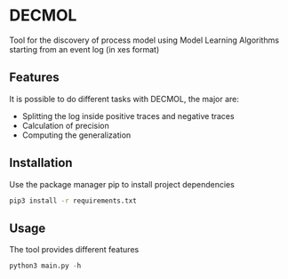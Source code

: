 # DECMOL
Tool for the discovery of process model using Model Learning Algorithms starting from an event log (in xes format)
## Features
It is possible to do different tasks with DECMOL, the major are: 
- Splitting the log inside positive traces and negative traces 
- Calculation of precision 
- Computing the generalization

## Installation
Use the package manager pip to install project dependencies 
```bash
pip3 install -r requirements.txt
```
## Usage
The tool provides different features 
```python
python3 main.py -h
```